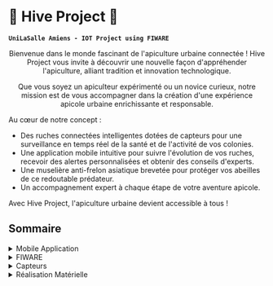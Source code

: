 # 🍯 Hive Project 🐝

**`UniLaSalle Amiens - IOT Project using FIWARE`**
<p align="center"> 
Bienvenue dans le monde fascinant de l'apiculture urbaine connectée !
Hive Project vous invite à découvrir une nouvelle façon d'appréhender l'apiculture, alliant tradition et innovation technologique.
</p>

<p align="center"> 
Que vous soyez un apiculteur expérimenté ou un novice curieux, notre mission est de vous accompagner dans la création d'une expérience apicole urbaine enrichissante et responsable.
</p>
Au cœur de notre concept :

  - Des ruches connectées intelligentes dotées de capteurs pour une surveillance en temps réel de la santé et de l'activité de vos colonies.
  - Une application mobile intuitive pour suivre l'évolution de vos ruches, recevoir des alertes personnalisées et obtenir des conseils d'experts.
  - Une muselière anti-frelon asiatique brevetée pour protéger vos abeilles de ce redoutable prédateur.
  - Un accompagnement expert à chaque étape de votre aventure apicole.

Avec Hive Project, l'apiculture urbaine devient accessible à tous !  

## Sommaire

<details>
  <summary>Mobile Application</summary>

L'application est basée sur le framework [Ionic](https://ionicframework.com/) utilisé comme support aux Frameworks Javascripts pour convertir une application web en application Mobile Cross Plateform. Dans notre cas, nous avons décidé d'utilisé [VueJS](https://vuejs.org/).

### 1. NodeJS

Nous utiliserons plus tard l'outil `npm`, nous allons l'installer ou vérifier sa présence via [NodeJS](https://nodejs.org/en).  
  
```bash
node -v
```

  ou  

```bash
node --version
```

Si une version apparait vous pouvez passez à la partie suivante.  
Dans le cas contraire, installez NodeJS en téléchargeant l'instaleur depuis le site de [NodeJS](https://nodejs.org/en).  
  
### 2. Ionic

Nous allons tout d'abord vérifier la présence de [Ionic](https://ionicframework.com/) sur le système.  

  ```bash
node -v
```

  ou  

```bash
node --version
```

Si [Ionic](https://ionicframework.com/) n'est pas présent sur votre machine, vous pouvez executer l'installer avec la commande suivante:

```bash
npm i -g @ionic/cli
```

### 3. VueJS

[VueJS](https://vuejs.org/) est présent directement dans [NodeJS](https://nodejs.org/en) à partir de la version 18.3.  

### 4.  Git clone

Pour récupérer le code de l'application, vous devez ouvrir un terminal à l'endroit où vous souhaitez avoir le code et exécuté la commande suivante:  

```bash
git clone <URL>
```

Par la suite, vous pouvez allez dans votre projet via `cd`, vous pouvez maintenant accéder au code de l'application.  
Vous pouvez installer les différentes dépendances suplémentaire avec:

```bash
npm install
```

Pour executer l'application web en Localhost, utilisez:  

```bash
ionic serve
```

⚠️ Ne pas oubliez d'inspecter l'élément pour obtenir un visuel similaire à un téléphone.

</details>

<details>
  <summary>FIWARE</summary>
  This is the content that will be hidden initially.
</details>

<details>
  <summary>Capteurs</summary>
  This is the content that will be hidden initially.
</details>

<details>
  <summary>Réalisation Matérielle</summary>
  Notre maquette de ruche est une réalisation combinant la découpe laser et l'impression 3D pour créer une structure fonctionnelle et esthétique. Cette ruche est composée de trois parties distinctes, chacune     
  conçue pour optimiser la gestion et la protection de la colonie d'abeilles.  
  
  ### 1. La Partie Vitale de la Ruche  

  La première section est la partie essentielle de la ruche, où se déroule la majorité de l'activité vitale. Cette zone est spécialement conçue pour permettre aux abeilles d'entrer et de sortir librement. À     
  l'intérieur, la reine dispose de cellules créées par les abeilles ouvrières pour pondre ses œufs. Cette partie est cruciale pour la croissance et le développement de la colonie, car elle constitue le cœur de 
  la ruche où se déroulent les cycles de vie des abeilles.  

  ### 2. Le Cadre de Récolte  

  La deuxième section est un cadre additionnel que l'on peut ajouter à la structure principale. Ce cadre est destiné à accueillir des cadres supplémentaires que les abeilles rempliront de miel. Grâce à une 
  grille spéciale, la reine ne peut pas accéder à cette section pour y pondre, ce qui permet de maintenir cette zone exclusivement dédiée à la production de miel. Cela facilite grandement la récolte du miel sans 
  perturber la colonie ou compromettre les œufs de la reine.  


  ⚠️ Chaque colonie d'abeilles étant unique, il est possible d'ajouter plusieurs cadres de récolte si la colonie se développe. Cette modularité permet d'adapter la ruche à la taille et aux besoins de chaque 
  colonie, assurant ainsi une gestion optimale et flexible de l'espace de production de miel.  

  ### 3. Le Couvercle de Protection  

  Pour compléter la structure, nous avons conçu un couvercle robuste permettant de fermer la ruche efficacement et de la protéger des prédateurs. Ce couvercle est une composante essentielle pour assurer la 
  sécurité de la colonie, en offrant une barrière contre les intempéries et les attaques potentielles.  

  ### Sécurité Contre les Frelons Asiatiques  

  Pour répondre à la menace des frelons asiatiques, nous avons également développé une sorte de muselière à placer à l'entrée de la ruche. Cet accessoire innovant est spécialement conçu pour empêcher les frelons 
  d'accéder à l'intérieur de la ruche tout en permettant aux abeilles de continuer à entrer et sortir librement. Cette protection supplémentaire est cruciale pour la préservation des colonies face à ce prédateur 
  agressif.  

  
</details>
